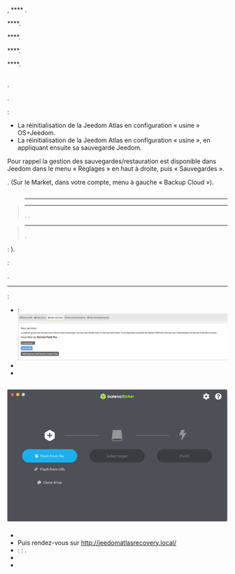 # 

## 

, **** .

 ****.

 ****.

 ****.

 ****.

## 

.

.

 :

- La réinitialisation  de la Jeedom Atlas en configuration « usine » OS+Jeedom.
- La réinitialisation  de la Jeedom Atlas en configuration « usine », en appliquant ensuite sa sauvegarde Jeedom.

Pour rappel la gestion des sauvegardes/restauration est disponible dans Jeedom dans le menu « Réglages » en haut à droite, puis « Sauvegardes ».

. (Sur le Market, dans votre compte, menu à gauche « Backup Cloud »).

## 

>****
>
>

>****
>
>. .

>****
>
>.

 : ).

 : 

.

***

 : 

-  : 
![profilrecovery](images/profilrecovery.png)
-  [](https://www.balena.io/etcher/)
-  
![balenaetcher](images/balenaetcher.png)
- 
- 
- Puis rendez-vous sur http://jeedomatlasrecovery.local/
-  :   : .
- 
- 


